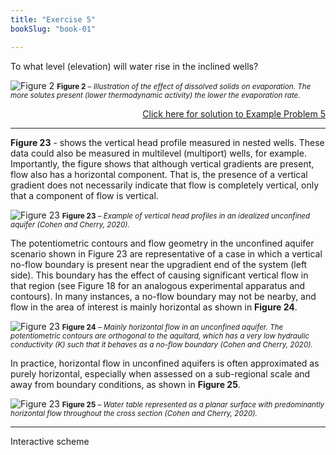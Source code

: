 ```yaml
---
title: "Exercise 5"
bookSlug: "book-01"

---
```



To what level (elevation) will water rise in the inclined wells?

![Figure 2](https://books.gw-project.org/conceptual-and-visual-understanding-of-hydraulic-head-and-groundwater-flow/wp-content/uploads/sites/14/2020/12/image29.png)
<small><b>Figure 2</b> <em> – Illustration of the effect of dissolved solids on evaporation. The more solutes present (lower thermodynamic activity) the lower the evaporation rate.</em></small>

<a href="" >
<p style="text-align: right; text-decoration:underline;">
Click here for solution to Example Problem 5
</p>
</a>

<hr>

<b>Figure 23</b> - shows the vertical head profile measured in nested wells. These data could also be measured in multilevel (multiport) wells, for example. Importantly, the figure shows that although vertical gradients are present, flow also has a horizontal component. That is, the presence of a vertical gradient does not necessarily indicate that flow is completely vertical, only that a component of flow is vertical.

![Figure 23](https://books.gw-project.org/conceptual-and-visual-understanding-of-hydraulic-head-and-groundwater-flow/wp-content/uploads/sites/14/2020/12/image30.png)
<small><b>Figure 23</b> <em> – Example of vertical head profiles in an idealized unconfined aquifer (Cohen and Cherry, 2020).</em></small>

The potentiometric contours and flow geometry in the unconfined aquifer scenario shown in Figure 23 are representative of a case in which a vertical no-flow boundary is present near the upgradient end of the system (left side). This boundary has the effect of causing significant vertical flow in that region (see Figure 18 for an analogous experimental apparatus and contours). In many instances, a no-flow boundary may not be nearby, and flow in the area of interest is mainly horizontal as shown in <b>Figure 24</b>.

![Figure 23](https://books.gw-project.org/conceptual-and-visual-understanding-of-hydraulic-head-and-groundwater-flow/wp-content/uploads/sites/14/2020/12/image31.png)
<small><b>Figure 24</b> <em> –  Mainly horizontal flow in an unconfined aquifer. The potentiometric contours are orthogonal to the aquitard, which has a very low hydraulic conductivity (K) such that it behaves as a no-flow boundary (Cohen and Cherry, 2020).</em></small>

In practice, horizontal flow in unconfined aquifers is often approximated as purely horizontal, especially when assessed on a sub-regional scale and away from boundary conditions, as shown in <b>Figure 25</b>.

![Figure 23](https://books.gw-project.org/conceptual-and-visual-understanding-of-hydraulic-head-and-groundwater-flow/wp-content/uploads/sites/14/2020/12/image32.png)
<small><b>Figure 25</b> <em> –  Water table represented as a planar surface with predominantly horizontal flow throughout the cross section (Cohen and Cherry, 2020).</em></small>

<hr>

Interactive scheme